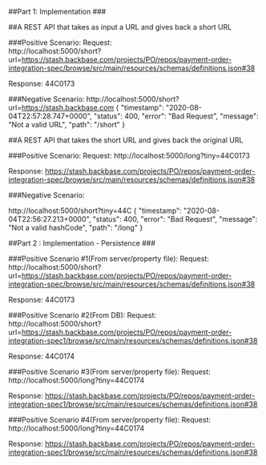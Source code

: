 ##Part 1: Implementation ###

##A REST API that takes as input a URL and gives back a short URL

###Positive Scenario:
Request:  
http://localhost:5000/short?url=https://stash.backbase.com/projects/PO/repos/payment-order-integration-spec/browse/src/main/resources/schemas/definitions.json#38

Response:
44C0173

###Negative Scenario:
http://localhost:5000/short?url=https://stash.backbase.com
{
    "timestamp": "2020-08-04T22:57:28.747+0000",
    "status": 400,
    "error": "Bad Request",
    "message": "Not a valid URL",
    "path": "/short"
}



##A REST API that takes the short URL and gives back the original URL

###Positive Scenario:
Request:
http://localhost:5000/long?tiny=44C0173

Response:
https://stash.backbase.com/projects/PO/repos/payment-order-integration-spec/browse/src/main/resources/schemas/definitions.json#38

###Negative Scenario:

http://localhost:5000/short?tiny=44C
{
    "timestamp": "2020-08-04T22:56:27.213+0000",
    "status": 400,
    "error": "Bad Request",
    "message": "Not a valid hashCode",
    "path": "/long"
}




##Part 2 : Implementation - Persistence ###

###Positive Scenario #1(From server/property file):
Request:  
http://localhost:5000/short?url=https://stash.backbase.com/projects/PO/repos/payment-order-integration-spec/browse/src/main/resources/schemas/definitions.json#38

Response:
44C0173


###Positive Scenario #2(From DB):
Request:  
http://localhost:5000/short?url=https://stash.backbase.com/projects/PO/repos/payment-order-integration-spec1/browse/src/main/resources/schemas/definitions.json#38

Response:
44C0174


###Positive Scenario #3(From server/property file):
Request:
http://localhost:5000/long?tiny=44C0174

Response:
https://stash.backbase.com/projects/PO/repos/payment-order-integration-spec1/browse/src/main/resources/schemas/definitions.json#38



###Positive Scenario #4(From server/property file):
Request:
http://localhost:5000/long?tiny=44C0174

Response:
https://stash.backbase.com/projects/PO/repos/payment-order-integration-spec1/browse/src/main/resources/schemas/definitions.json#38



